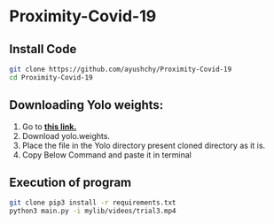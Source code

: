 # Proximity-Covid-19

## Install Code
```bash
git clone https://github.com/ayushchy/Proximity-Covid-19
cd Proximity-Covid-19
```

## Downloading Yolo weights:
1. Go to [**this link.**](https://drive.google.com/drive/folders/1c6Txz1yiQApu0x93pHxFVo_fjxSLdUC0?usp=sharing) 
2. Download yolo.weights.
3. Place the file in the Yolo directory present cloned directory as it is.
4. Copy Below Command and paste it in terminal 


## Execution of program

```bash
git clone pip3 install -r requirements.txt
python3 main.py -i mylib/videos/trial3.mp4
```

